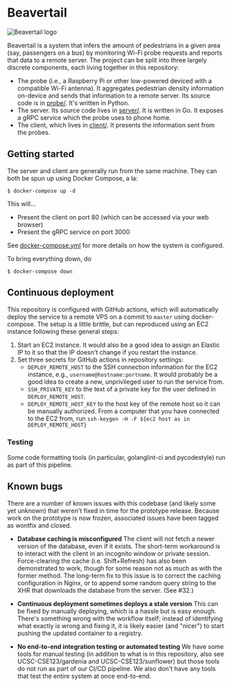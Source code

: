 # Beavertail

![Beavertail logo](https://user-images.githubusercontent.com/13544676/78614646-f9e5d900-7823-11ea-8533-2a3ff8a82195.png)

Beavertail is a system that infers the amount of pedestrians in a given area
(say, passengers on a bus) by monitoring Wi-Fi probe requests and reports that
data to a remote server. The project can be split into three largely
discrete components, each living together in this repository:
* The probe (i.e., a Raspberry Pi or other low-powered deviced with a
  compatible Wi-Fi antenna). It aggregates pedestrian density information
  on-device and sends that information to a remote server. Its source code
  is in [probe/](probe/). It's written in Python.
* The server. Its source code lives in [server/](server/). It is written in
  Go. It exposes a gRPC service which the probe uses to phone home.
* The client, which lives in [client/](client/). It presents the information
  sent from the probes.

## Getting started
The server and client are generally run from the same machine. They can both
be spun up using Docker Compose, a la:

    $ docker-compose up -d

This will...
* Present the client on port 80 (which can be accessed via your web browser)
* Present the gRPC service on port 3000

See [docker-compose.yml](docker-compose.yml) for more details on how the
system is configured.

To bring everything down, do

    $ docker-compose down

## Continuous deployment

This repository is configured with GitHub actions, which will automatically
deploy the service to a remote VPS on a commit to `master` using
docker-compose. The setup is a little brittle, but can reproduced using an EC2
instance following these general steps:

1. Start an EC2 instance. It would also be a good idea to assign an Elastic IP
   to it so that the IP doesn't change if you restart the instance.
2. Set three secrets for GitHub actions in repository settings:
   * `DEPLOY_REMOTE_HOST` to the SSH connection information for the EC2
     instance, e.g., `username@hostname:portname`. It would probably be a good
     idea to create a new, unprivileged user to run the service from.
   * `SSH_PRIVATE_KEY` to the text of a private key for the user defined in
     `DEPLOY_REMOTE_HOST`.
   * `DEPLOY_REMOTE_HOST_KEY` to the host key of the remote host so it can be
     manually authorized. From a computer that you have connected to the EC2
     from, run `ssh-keygen -H -F ${ec2 host as in DEPLOY_REMOTE_HOST}`

### Testing

Some code formatting tools (in particular, golanglint-ci and pycodestyle) run
as part of this pipeline.

## Known bugs

There are a number of known issues with this codebase (and likely some yet
unknown) that weren't fixed in time for the prototype release. Because work on
the prototype is now frozen, associated issues have been tagged as wontfix and
closed.

* **Database caching is misconfigured** The client will not fetch a newer
  version of the database, even if it exists. The short-term workaround is to
  interact with the client in an incognito window or private session.
  Force-clearing the cache (i.e. Shift+Refresh) has also been demonstrated to
  work, though for some reason not as much as with the former method. The
  long-term fix to this issue is to correct the caching configuration in Nginx,
  or to append some random query string to the XHR that downloads the database
  from the server. (See #32.)

* **Continuous deployment sometimes deploys a stale version** This can be fixed
  by manually deploying, which is a hassle but is easy enough. There's something
  wrong with the workflow itself; instead of identifying what exactly is wrong
  and fixing it, it is likely easier (and "nicer") to start pushing the updated
  container to a registry.

* **No end-to-end integration testing or automated testing** We have some tools
  for manual testing (in addition to what is in this repository, also see
  UCSC-CSE123/gardenia and UCSC-CSE123/sunflower) but those tools do not run as
  part of our CI/CD pipeline. We also don't have any tools that test the entire
  system at once end-to-end.

